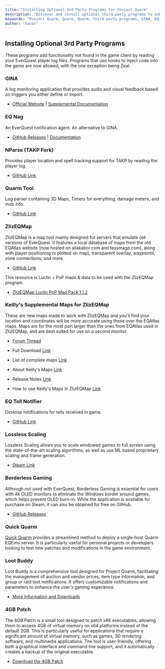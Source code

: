 ```yaml
---
title: "Installing Optional 3rd Party Programs for Project Quarm"
description: "Discover and install optional third-party programs to enhance your Project Quarm experience, including GINA, EQ Nag, NParse, Quarm Tool, ZlizEQMap, and more."
keywords: "Project Quarm, Quarm, Quarm, third-party programs, GINA, EQ Nag, NParse, Quarm Tool, ZlizEQMap, EverQuest, TAKP, game enhancements"
author: "Xanax"
---
```


## Installing Optional 3rd Party Programs

These programs add functionality not found in the game client by reading your EverQuest player log files. Programs that use hooks to inject code into the game are now allowed, with the one exception being Zeal.

### GINA

A log monitoring application that provides audio and visual feedback based on triggers you either define or import.

- [Official Website](https://eq.gimasoft.com/gina/Default.aspx) | [Supplemental Documentation](https://kingdomdkp.com/index.php/Guides/Tools/How-to-installing-gina--basic-functions.html?)

### EQ Nag

An EverQuest notification agent. An alternative to GINA.

- [GitHub Releases](https://github.com/guildantix/eq-nag/releases) | [Documentation](https://guildantix.github.io/eq-nag/)

### NParse (TAKP Fork)

Provides player location and spell tracking support for TAKP by reading the player log.

- [GitHub Link](https://github.com/hitechhippie/nparse-takp)

### Quarm Tool

Log parser containing 3D Maps, Timers for everything, damage meters, and mob info.

- [GitHub Link](https://github.com/EJWellman/QuarmTool)

### ZlizEQMap

ZlizEQMap is a map tool mainly designed for servers that emulate old versions of EverQuest. It features a local database of maps from the old EQAtlas website (now hosted on allakabor.com and tessmage.com), along with player positioning (x plotted on map), transparent overlay, waypoints, zone connections, and more.

- [GitHub Link](https://github.com/hada79/ZlizEQMap)

This resource is Luclin + PoP maps & data to be used with the ZlizEQMap program.

- [ZlizEQMap Luclin PoP Map Pack 1.1.2](https://www.takproject.net/forums/index.php?resources/zlizeqmap-luclin-pop-map-pack.12/)

### Keilly's Supplemental Maps for ZlizEQMap

These are new maps made to work with ZlizEQMap and you'll find your location and coordinates will be more accurate using these over the EQAtlas maps. Maps are for the most part larger than the ones from EQAtlas used in ZlizEQMap, and are best suited for use on a second monitor.

- [Forum Thread](https://www.project1999.com/forums/showthread.php?t=386944)

- Full Download [Link](https://drive.google.com/file/d/1pL1ZO3XK0YnD_R0vHnJXfM5tPvJ-oow5/view?usp=sharing)
- List of complete maps [Link](https://docs.google.com/document/d/1VJxxSNRf5iNO10NxSkjl3zRJMcdNfARie30ZRSPSF9I/edit?usp=sharing)
- About Keilly's Maps [Link](https://docs.google.com/document/d/1BR7wYrMjGYglFul0587bf5G08lQGsAGxQGn7_4hKuDw/edit?usp=sharing)
- Release Notes [Link](https://docs.google.com/document/d/10UuQP3bryrX8Sv5S0x9BH6hJttRCLtKWPy8riOgwRu8/edit?usp=sharing)
- How to use Keilly's Maps in ZlizEQMap [Link](https://docs.google.com/document/d/17lQBWhthpMA9JGI9GfKN2wCRlaR1a1HKEMyhJtrVnnQ/edit?usp=sharing)

### EQ Tell Notifier

Desktop notifications for tells received in game.

- [GitHub Link](https://github.com/rtcox/EQ_tell_notifier/tree/main)

### Lossless Scaling

Lossless Scaling allows you to scale windowed games to full screen using the state-of-the-art scaling algorithms, as well as use ML based proprietary scaling and frame generation.

- [Steam Link](https://store.steampowered.com/app/993090/Lossless_Scaling/)

### Borderless Gaming

Although not used with EverQuest, Borderless Gaming is essential for users with 4k OLED monitors to eliminate the Windows border around games, which helps prevent OLED burn-in. While the application is available for purchase on Steam, it can also be obtained for free on GitHub.

- [GitHub Releases](https://github.com/Codeusa/Borderless-Gaming/releases)

### Quick Quarm

[Quick Quarm](https://github.com/ryhoneyman/quick-quarm) provides a streamlined method to deploy a single-host Quarm EQEmu server. It is particularly useful for personal projects or developers looking to test new patches and modifications in the game environment.

### Loot Buddy

Loot Buddy is a comprehensive tool designed for Project Quarm, facilitating the management of auction and vendor prices, item type information, and group or raid loot notifications. It offers customizable notifications and parameters to enhance the user's gaming experience.

- [More Information and Downloads](https://eqtunnelauctions.com/lootbuddy.php)

### 4GB Patch

The 4GB Patch is a small tool designed to patch x86 executables, allowing them to access 4GB of virtual memory on x64 platforms instead of the default 2GB. This is particularly useful for applications that require a significant amount of virtual memory, such as games, 3D rendering software, and multimedia applications. The tool is user-friendly, offering both a graphical interface and command line support, and it automatically creates a backup of the original executable.

- [Download the 4GB Patch](https://ntcore.com/4gb-patch/)

